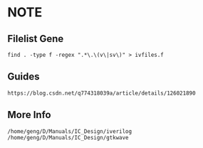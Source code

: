 # NOTE

## Filelist Gene

```shell
find . -type f -regex ".*\.\(v\|sv\)" > ivfiles.f
```



## Guides

```
https://blog.csdn.net/q774318039a/article/details/126021890
```



## More Info

```
/home/geng/D/Manuals/IC_Design/iverilog
/home/geng/D/Manuals/IC_Design/gtkwave
```


